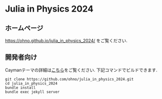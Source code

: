 # Julia in Physics 2024

## ホームページ

https://ohno.github.io/julia_in_physics_2024/ をご覧ください.

## 開発者向け

Caymanテーマの詳細は[こちら](https://github.com/pages-themes/cayman)をご覧ください. 下記コマンドでビルドできます.

```
git clone https://github.com/ohno/julia_in_physics_2024.git
cd julia_in_physics_2024
bundle install
bundle exec jekyll server
```
